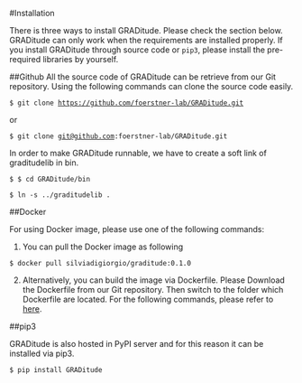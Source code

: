 #Installation

There is three ways to install GRADitude.  Please check the section below. 
GRADitude can only work when the requirements are installed properly. 
If you install GRADitude through source code or <code>pip3</code>, please install the pre-required libraries by yourself.


##Github
All the source code of GRADitude can be retrieve 
from our Git repository. Using the following commands can clone the source code easily.

<code>$ git clone https://github.com/foerstner-lab/GRADitude.git</code>

or

<code>$ git clone git@github.com:foerstner-lab/GRADitude.git</code>

In order to make GRADitude runnable, we have to  create a soft 
link of graditudelib in bin.

<code>$ $ cd GRADitude/bin</code>

<code>$ ln -s ../graditudelib .</code>

##Docker

For using Docker image, please use one of the following commands:

1) You can pull the Docker image as following

<code>$ docker pull silviadigiorgio/graditude:0.1.0</code>

2) Alternatively, you can build the image via Dockerfile. 
Please Download the Dockerfile from our Git repository. 
Then switch to the folder which Dockerfile are located. 
For the following commands, please refer to [here](https://docs.docker.com/get-started/part2/).


##pip3

GRADitude is also hosted in PyPI server and for this reason it can be installed via pip3.

<code>$ pip install GRADitude</code>




